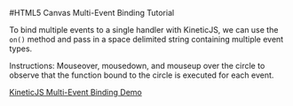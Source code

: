 
#HTML5 Canvas Multi-Event Binding Tutorial

To bind multiple events to a single handler with KineticJS, we can use the `on()` method and pass in a space delimited string containing multiple event types.

Instructions: Mouseover, mousedown, and mouseup over the circle to observe that the function bound to the circle is executed for each event.

<a class="jsbin-embed" href="http://jsbin.com/safeka/1/embed?js,output">KineticJS Multi-Event Binding Demo</a><script src="http://static.jsbin.com/js/embed.js"></script>
